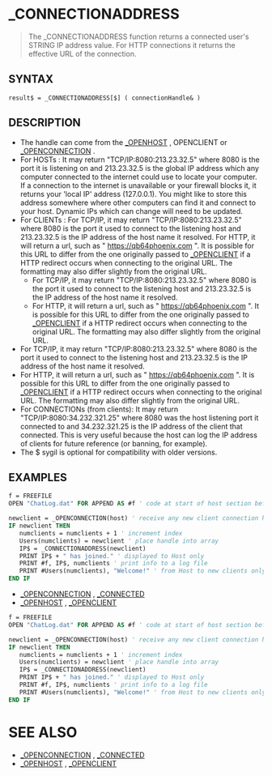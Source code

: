 # _CONNECTIONADDRESS
> The _CONNECTIONADDRESS function returns a connected user's STRING IP address value. For HTTP connections it returns the effective URL of the connection.

## SYNTAX
`result$ = _CONNECTIONADDRESS[$] ( connectionHandle& )`

## DESCRIPTION
* The handle can come from the [_OPENHOST](_OPENHOST.md) , OPENCLIENT or [_OPENCONNECTION](_OPENCONNECTION.md) .
* For HOSTs : It may return "TCP/IP:8080:213.23.32.5" where 8080 is the port it is listening on and 213.23.32.5 is the global IP address which any computer connected to the internet could use to locate your computer. If a connection to the internet is unavailable or your firewall blocks it, it returns your 'local IP' address (127.0.0.1). You might like to store this address somewhere where other computers can find it and connect to your host. Dynamic IPs which can change will need to be updated.
* For CLIENTs : For TCP/IP, it may return "TCP/IP:8080:213.23.32.5" where 8080 is the port it used to connect to the listening host and 213.23.32.5 is the IP address of the host name it resolved. For HTTP, it will return a url, such as " https://qb64phoenix.com ". It is possible for this URL to differ from the one originally passed to [_OPENCLIENT](_OPENCLIENT.md) if a HTTP redirect occurs when connecting to the original URL. The formatting may also differ slightly from the original URL.
	* For TCP/IP, it may return "TCP/IP:8080:213.23.32.5" where 8080 is the port it used to connect to the listening host and 213.23.32.5 is the IP address of the host name it resolved.
	* For HTTP, it will return a url, such as " https://qb64phoenix.com ". It is possible for this URL to differ from the one originally passed to [_OPENCLIENT](_OPENCLIENT.md) if a HTTP redirect occurs when connecting to the original URL. The formatting may also differ slightly from the original URL.
* For TCP/IP, it may return "TCP/IP:8080:213.23.32.5" where 8080 is the port it used to connect to the listening host and 213.23.32.5 is the IP address of the host name it resolved.
* For HTTP, it will return a url, such as " https://qb64phoenix.com ". It is possible for this URL to differ from the one originally passed to [_OPENCLIENT](_OPENCLIENT.md) if a HTTP redirect occurs when connecting to the original URL. The formatting may also differ slightly from the original URL.
* For CONNECTIONs (from clients): It may return "TCP/IP:8080:34.232.321.25" where 8080 was the host listening port it connected to and 34.232.321.25 is the IP address of the client that connected. This is very useful because the host can log the IP address of clients for future reference (or banning, for example).
* The $ sygil is optional for compatibility with older versions.


## EXAMPLES

```vb
f = FREEFILE
OPEN "ChatLog.dat" FOR APPEND AS #f ' code at start of host section before DO loop.

newclient = _OPENCONNECTION(host) ' receive any new client connection handles
IF newclient THEN
   numclients = numclients + 1 ' increment index
   Users(numclients) = newclient ' place handle into array
   IP$ = _CONNECTIONADDRESS(newclient)
   PRINT IP$ + " has joined." ' displayed to Host only
   PRINT #f, IP$, numclients ' print info to a log file
   PRINT #Users(numclients), "Welcome!" ' from Host to new clients only
END IF
```

* [_OPENCONNECTION](_OPENCONNECTION.md) , [_CONNECTED](_CONNECTED.md)
* [_OPENHOST](_OPENHOST.md) , [_OPENCLIENT](_OPENCLIENT.md)

```vb
f = FREEFILE
OPEN "ChatLog.dat" FOR APPEND AS #f ' code at start of host section before DO loop.

newclient = _OPENCONNECTION(host) ' receive any new client connection handles
IF newclient THEN
   numclients = numclients + 1 ' increment index
   Users(numclients) = newclient ' place handle into array
   IP$ = _CONNECTIONADDRESS(newclient)
   PRINT IP$ + " has joined." ' displayed to Host only
   PRINT #f, IP$, numclients ' print info to a log file
   PRINT #Users(numclients), "Welcome!" ' from Host to new clients only
END IF
```



# SEE ALSO
* [_OPENCONNECTION](_OPENCONNECTION.md) , [_CONNECTED](_CONNECTED.md)
* [_OPENHOST](_OPENHOST.md) , [_OPENCLIENT](_OPENCLIENT.md)

